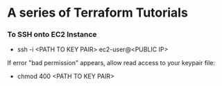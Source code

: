 # A series of Terraform Tutorials

### To SSH onto EC2 Instance

- ssh -i \<PATH TO KEY PAIR\> ec2-user@\<PUBLIC IP\>

If error "bad permission" appears, allow read access to your keypair file:

- chmod 400 \<PATH TO KEY PAIR\>
